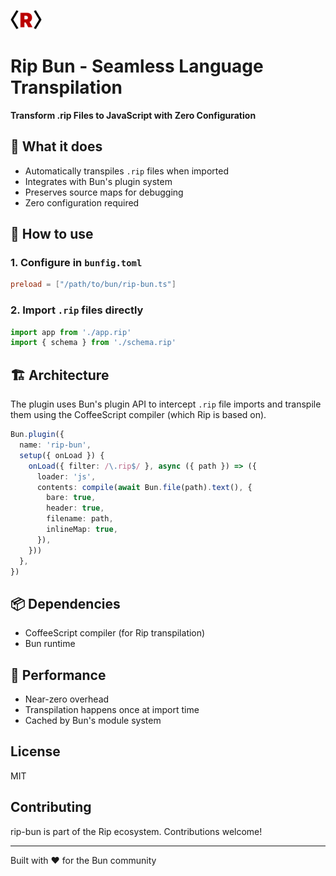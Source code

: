 <img src="/assets/logos/rip-icon-512wa.png" style="width:50px" /> <br>

# Rip Bun - Seamless Language Transpilation

**Transform .rip Files to JavaScript with Zero Configuration**

## 🎯 What it does

- Automatically transpiles `.rip` files when imported
- Integrates with Bun's plugin system
- Preserves source maps for debugging
- Zero configuration required

## 🔧 How to use

### 1. Configure in `bunfig.toml`

```toml
preload = ["/path/to/bun/rip-bun.ts"]
```

### 2. Import `.rip` files directly

```javascript
import app from './app.rip'
import { schema } from './schema.rip'
```

## 🏗️ Architecture

The plugin uses Bun's plugin API to intercept `.rip` file imports and transpile them using the CoffeeScript compiler (which Rip is based on).

```typescript
Bun.plugin({
  name: 'rip-bun',
  setup({ onLoad }) {
    onLoad({ filter: /\.rip$/ }, async ({ path }) => ({
      loader: 'js',
      contents: compile(await Bun.file(path).text(), {
        bare: true,
        header: true,
        filename: path,
        inlineMap: true,
      }),
    }))
  },
})
```

## 📦 Dependencies

- CoffeeScript compiler (for Rip transpilation)
- Bun runtime

## 🚀 Performance

- Near-zero overhead
- Transpilation happens once at import time
- Cached by Bun's module system

## License

MIT

## Contributing

rip-bun is part of the Rip ecosystem. Contributions welcome!

---

Built with ❤️ for the Bun community